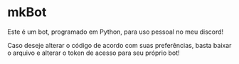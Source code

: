 # mkBot

Este é um bot, programado em Python, para uso pessoal no meu discord!

Caso deseje alterar o código de acordo com suas preferências, basta baixar o arquivo e alterar o token de acesso para seu próprio bot!
